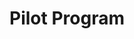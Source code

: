---
title: Pilot Program

components:
- component_name: hero
  supertitle: Pilot Program
  title: Try a school-wide Albert pilot.
  description: The Albert Pilot Program (APP) is the only way for high-potential schools to try Albert at no-cost for 60-days.
  cta_label: Submit application
  cta_url: submit-application
  img_src: "assets/img/pilot-hero.svg"

- component_name: featureGrid
  featureGridItems:
  - img_src: "assets/img/random-img3.svg"
    title: Who
    description: Administrators and curriculum directors involved in the decision making process of ed-tech solutions with at least 75 students.
  - img_src: "assets/img/random-img3.svg"
    title: What
    description: A 4-5 week no-risk pilot of Albert with all of your students and teachers.
  - img_src: "assets/img/random-img3.svg"
    title: Where
    description: We would implement at your school with a dedicated Albert point person to help with every step of the pilot process.
  - img_src: "assets/img/random-img3.svg"
    title: When
    description: Pilots start on a rolling basis during the school year. Apply now and secure a start date. Spots are limited!
  - img_src: "assets/img/random-img3.svg"
    title: Why
    description: You're looking to improve learning outcomes in AP, SAT, ACT, Common Core, and NGSS and want a risk-free Albert trial.

- component_name: interstitial
  component_large: true
  title: Begin your Albert experience today!
  cta_label: Submit Application
  cta_link: ""
---